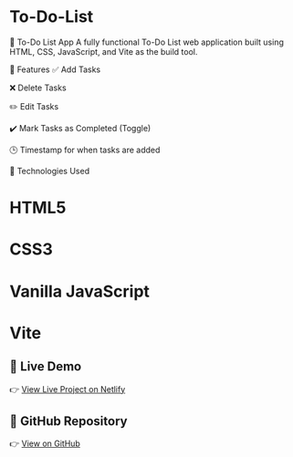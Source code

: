 # To-Do-List 

📝 To-Do List App
A fully functional To-Do List web application built using HTML, CSS, JavaScript, and Vite as the build tool.

🔧 Features
✅ Add Tasks

❌ Delete Tasks

✏️ Edit Tasks

✔️ Mark Tasks as Completed (Toggle)

🕒 Timestamp for when tasks are added

🚀 Technologies Used
# HTML5
# CSS3
#  Vanilla JavaScript
# Vite

## 🔗 Live Demo
👉 [View Live Project on Netlify](https://webapp-to-do-list.netlify.app/)

## 🔗 GitHub Repository
👉 [View on GitHub](https://github.com/Aqsa-00/To-Do-List)